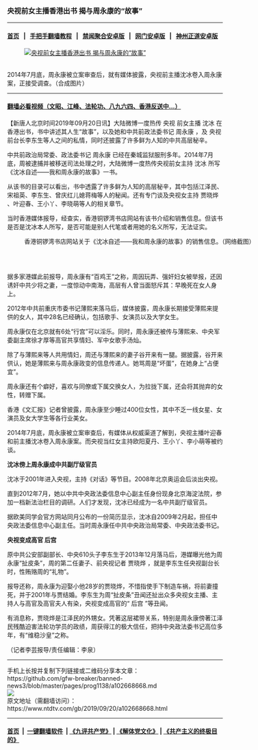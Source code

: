 ### 央视前女主播香港出书 揭与周永康的“故事”
------------------------

#### [首页](https://github.com/gfw-breaker/banned-news3/blob/master/README.md) &nbsp;&nbsp;|&nbsp;&nbsp; [手把手翻墙教程](https://github.com/gfw-breaker/guides/wiki) &nbsp;&nbsp;|&nbsp;&nbsp; [禁闻聚合安卓版](https://github.com/gfw-breaker/bn-android) &nbsp;&nbsp;|&nbsp;&nbsp; [网门安卓版](https://github.com/oGate2/oGate) &nbsp;&nbsp;|&nbsp;&nbsp; [神州正道安卓版](https://github.com/SzzdOgate/update) 



<div><div class="featured_image">
 <a href="https://i.ntdtv.com/assets/uploads/2019/09/d8ca2d39beb96c7febaf5cc92c139ced.jpg" target="_blank">
  <figure>
   <img alt="央视前女主播香港出书 揭与周永康的“故事”" src="https://i.ntdtv.com/assets/uploads/2019/09/d8ca2d39beb96c7febaf5cc92c139ced-800x450.jpg"/>
  </figure><br/>
 </a>
 <span class="caption">
  2014年7月底，周永康被立案审查后，就有媒体披露，央视前主播沈冰卷入周永康案，正接受调查。（合成图片）
 </span>
</div>
</div><hr/>

#### [翻墙必看视频（文昭、江峰、法轮功、八九六四、香港反送中...）](https://github.com/gfw-breaker/banned-news3/blob/master/pages/links.md)

<div><div class="post_content" itemprop="articleBody">
 <p>
  【新唐人北京时间2019年09月20日讯】大陆微博一度热传
  <ok href="https://www.ntdtv.com/gb/央视.htm">
   央视
  </ok>
  前女主播
  <ok href="https://www.ntdtv.com/gb/沈冰.htm">
   沈冰
  </ok>
  在香港出书，书中讲述其人生“故事”，以及她和中共前政法委书记
  <ok href="https://www.ntdtv.com/gb/周永康.htm">
   周永康
  </ok>
  ，及
  <ok href="https://www.ntdtv.com/gb/央视.htm">
   央视
  </ok>
  前台长李东生等人之间的私情，同时还披露了许多鲜为人知的中共高层秘辛。
 </p>
 <p>
  中共前政治局常委、政法委书记
  <ok href="https://www.ntdtv.com/gb/周永康.htm">
   周永康
  </ok>
  已经在秦城监狱服刑多年。2014年7月底，周被逮捕并被移送司法处理之时，大陆微博一度热传央视前女主持
  <ok href="https://www.ntdtv.com/gb/沈冰.htm">
   沈冰
  </ok>
  所写《沈冰自述——我和周永康的故事》一书。
 </p>
 <p>
  从该书的目录可以看出，书中透露了许多鲜为人知的高层秘辛，其中包括江泽民、宋祖英、李东生、曾庆红儿媳蒋梅等人的秘闻。还有专门谈及央视女主持
  <ok href="https://www.ntdtv.com/gb/贾晓烨.htm">
   贾晓烨
  </ok>
  、叶迎春、王小丫、李晓萌等人的相关章节。
 </p>
 <p>
  当时香港媒体报导，经查实，香港铜锣湾书店网站有该书介绍和销售信息。但该书是否是沈冰本人所写，是否可能是别人代笔或者用她的名义所写，无法证实。
 </p>
 <figure class="wp-caption alignnone" id="attachment_102668669" style="width: 600px">
  <ok href="https://i.ntdtv.com/assets/uploads/2019/09/1412081024262404-600x451.jpg">
   <img alt="" class="size-medium wp-image-102668669" src="https://i.ntdtv.com/assets/uploads/2019/09/1412081024262404-600x451-600x451.jpg"/>
  </ok>
  <br/><figcaption class="wp-caption-text">
   香港铜锣湾书店网站关于《沈冰自述——我和周永康的故事》的销售信息。（网络截图）
  </figcaption><br/>
 </figure><br/>
 <p>
  据多家港媒此前报导，周永康有“百鸡王”之称，周因玩弄、强奸妇女被举报，还因诱奸中共少将之妻，一度惊动中南海，高层有人曾当面怒斥其：早晚死在女人身上。
 </p>
 <p>
  2012年中共前重庆市委书记薄熙来落马后，媒体披露，周永康长期接受薄熙来提供的女人，其中28名已经确认，包括歌手、女演员以及大学女生。
 </p>
 <p>
  周永康仅在北京就有6处“行宫”可以淫乐。同时，周永康还被传与薄熙来、中央军委副主席徐才厚等高官共享情妇、军中女歌手汤灿。
 </p>
 <p>
  除了与薄熙来等人共用情妇，周还与薄熙来的妻子谷开来有一腿。据披露，谷开来供认，她是薄熙来与周永康政变的信息传递人。她骂周是“坏蛋”，在她身上“占便宜”。
 </p>
 <p>
  周永康还有个癖好，喜欢与同僚或下属交换女人，为拉拢下属，还会将其抛弃的女性，转赠下属。
 </p>
 <p>
  香港《文汇报》记者曾披露，周永康至少睡过400位女性，其中不乏一线女星、女演员及女大学生等各行业美女。
 </p>
 <p>
  2014年7月底，周永康被立案审查后，有媒体从权威渠道了解到，央视主播叶迎春和前主播沈冰卷入周永康案。而央视当红女主持欧阳夏丹、王小丫、李小萌等被约谈。
 </p>
 <p>
  <strong>
   沈冰傍上周永康成中共副厅级官员
  </strong>
 </p>
 <p>
  沈冰于2001年进入央视，主持《对话》等节目。2008年北京奥运会后淡出央视。
 </p>
 <p>
  直到2012年7月，她以中共中央政法委信息中心副主任身份现身北京海淀法院，参加一档新法治栏目的调研。人们才发现，沈冰已经成为一名中共副厅级官员。
 </p>
 <p>
  据欧美同学会官方网站同月公布的一份简历显示，沈冰自2009年2月起，担任中央政法委信息中心副主任。当时周永康任中共中央政治局常委、中央政法委书记。
 </p>
 <p>
  <strong>
   央视变成高官
   <ok href="https://www.ntdtv.com/gb/后宫.htm">
    后宫
   </ok>
  </strong>
 </p>
 <p>
  原中共公安部副部长、中央610头子李东生于2013年12月落马后，港媒曝光他为周永康“扯皮条”，周的第二任妻子、前央视记者
  <ok href="https://www.ntdtv.com/gb/贾晓烨.htm">
   贾晓烨
  </ok>
  ，就是李东生任央视副台长时，性贿赂周的“礼物”。
 </p>
 <p>
  报导还称，周永康为迎娶小他28岁的贾晓烨，不惜指使手下制造车祸，将前妻撞死，并于2001年与贾结婚。李东生为周“扯皮条”丑闻还扯出众多央视女主播、主持人与高官及高官夫人有染，央视变成高官的“
  <ok href="https://www.ntdtv.com/gb/后宫.htm">
   后宫
  </ok>
  ”等丑闻。
 </p>
 <p>
  有消息称，贾晓烨是江泽民的外甥女。凭著这层裙带关系，特别是周永康傍著江泽民残酷迫害法轮功学员的政绩，周获得江的极大信任，把持中央政法委书记高位多年，有“维稳沙皇”之称。
 </p>
 <p>
  （记者李芸报导/责任编辑：李泉）
 </p>
 <div class="single_ad">
 </div>
</div>
</div>
<hr/>
手机上长按并复制下列链接或二维码分享本文章：<br/>
https://github.com/gfw-breaker/banned-news3/blob/master/pages/prog1138/a102668668.md <br/>
<a href='https://github.com/gfw-breaker/banned-news3/blob/master/pages/prog1138/a102668668.md'><img src='https://github.com/gfw-breaker/banned-news3/blob/master/pages/prog1138/a102668668.md.png'/></a> <br/>
原文地址（需翻墙访问）：https://www.ntdtv.com/gb/2019/09/20/a102668668.html


------------------------
#### [首页](https://github.com/gfw-breaker/banned-news3/blob/master/README.md) &nbsp;|&nbsp; [一键翻墙软件](https://github.com/gfw-breaker/nogfw/blob/master/README.md) &nbsp;| [《九评共产党》](https://github.com/gfw-breaker/9ping.md/blob/master/README.md#九评之一评共产党是什么) | [《解体党文化》](https://github.com/gfw-breaker/jtdwh.md/blob/master/README.md) | [《共产主义的终极目的》](https://github.com/gfw-breaker/gczydzjmd.md/blob/master/README.md)


<img src='http://gfw-breaker.win/banned-news3/pages/prog1138/a102668668.md' width='0px' height='0px'/>